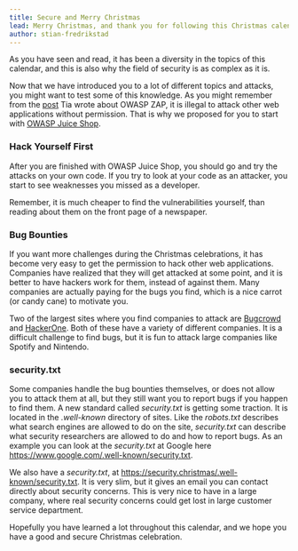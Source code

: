 ```yaml
---
title: Secure and Merry Christmas
lead: Merry Christmas, and thank you for following this Christmas calendar throughout December. It has been a pleasure to spread the knowledge about security these days before Christmas.
author: stian-fredrikstad
--- 
```


As you have seen and read, it has been a diversity in the topics of this calendar, and this is also why the field of security is as complex as it is.

Now that we have introduced you to a lot of different topics and attacks, you might want to test some of this knowledge.
As you might remember from the [post](https://security.christmas/2018/10) Tia wrote about OWASP ZAP, it is illegal to attack other web applications without permission.
That is why we proposed for you to start with [OWASP Juice Shop](https://www.owasp.org/index.php/OWASP_Juice_Shop_Project).

### Hack Yourself First

After you are finished with OWASP Juice Shop, you should go and try the attacks on your own code.
If you try to look at your code as an attacker, you start to see weaknesses you missed as a developer.

Remember, it is much cheaper to find the vulnerabilities yourself, than reading about them on the front page of a newspaper. 

### Bug Bounties

If you want more challenges during the Christmas celebrations, it has become very easy to get the permission to hack other web applications. 
Companies have realized that they will get attacked at some point, and it is better to have hackers work for them, instead of against them.
Many companies are actually paying for the bugs you find, which is a nice carrot (or candy cane) to motivate you.

Two of the largest sites where you find companies to attack are [Bugcrowd](https://www.bugcrowd.com) and [HackerOne](https://hackerone.com).
Both of these have a variety of different companies. 
It is a difficult challenge to find bugs, but it is fun to attack large companies like Spotify and Nintendo.

### security.txt

Some companies handle the bug bounties themselves, or does not allow you to attack them at all, but they still want you to report bugs if you happen to find them.
A new standard called *security.txt* is getting some traction.
It is located in the *.well-known* directory of sites.
Like the *robots.txt* describes what search engines are allowed to do on the site, *security.txt* can describe what security researchers are allowed to do and how to report bugs.
As an example you can look at the *security.txt* at Google here https://www.google.com/.well-known/security.txt.

We also have a *security.txt*, at https://security.christmas/.well-known/security.txt. 
It is very slim, but it gives an email you can contact directly about security concerns.
This is very nice to have in a large company, where real security concerns could get lost in large customer service department.

Hopefully you have learned a lot throughout this calendar, and we hope you have a good and secure Christmas celebration. 